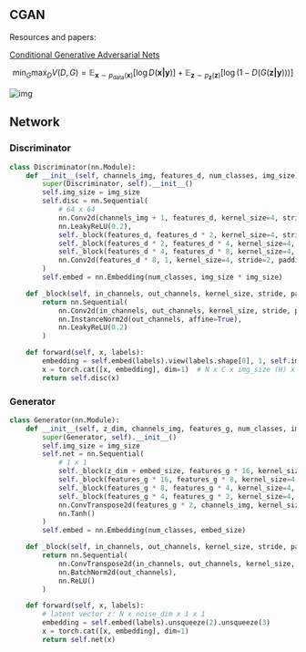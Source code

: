 ## CGAN

Resources and papers:

[Conditional Generative Adversarial Nets](https://arxiv.org/abs/1411.1784)

$$\displaystyle\min_G \max_D V(D, G) = \mathbb{E}_{\boldsymbol{x} \sim p_{\text{data}}(\boldsymbol{x})}[\log D(\boldsymbol{x|y})] + \mathbb{E}_{\boldsymbol{z} \sim p_{\boldsymbol{z}}(\boldsymbol{z})}[\log (1 - D(G(\boldsymbol{z|y})))]$$

![img](https://ask.qcloudimg.com/http-save/yehe-7336036/yuc3v82q06.png?imageView2/2/w/2560/h/7000)

## Network

### Discriminator

```python
class Discriminator(nn.Module):
    def __init__(self, channels_img, features_d, num_classes, img_size):
        super(Discriminator, self).__init__()
        self.img_size = img_size
        self.disc = nn.Sequential(
            # 64 x 64
            nn.Conv2d(channels_img + 1, features_d, kernel_size=4, stride=2, padding=1),  # 32 x 32
            nn.LeakyReLU(0.2),
            self._block(features_d, features_d * 2, kernel_size=4, stride=2, padding=1),  # 16 x 16
            self._block(features_d * 2, features_d * 4, kernel_size=4, stride=2, padding=1),  # 8 x 8
            self._block(features_d * 4, features_d * 8, kernel_size=4, stride=2, padding=1),  # 4 x 4
            nn.Conv2d(features_d * 8, 1, kernel_size=4, stride=2, padding=0)  # 1 x 1
        )
        self.embed = nn.Embedding(num_classes, img_size * img_size)

    def _block(self, in_channels, out_channels, kernel_size, stride, padding):
        return nn.Sequential(
            nn.Conv2d(in_channels, out_channels, kernel_size, stride, padding, bias=False),
            nn.InstanceNorm2d(out_channels, affine=True),
            nn.LeakyReLU(0.2)
        )

    def forward(self, x, labels):
        embedding = self.embed(labels).view(labels.shape[0], 1, self.img_size, self.img_size)
        x = torch.cat([x, embedding], dim=1)  # N x C x img_size (H) x img_size (W)
        return self.disc(x)
```

### Generator

```python
class Generator(nn.Module):
    def __init__(self, z_dim, channels_img, features_g, num_classes, img_size, embed_size):
        super(Generator, self).__init__()
        self.img_size = img_size
        self.net = nn.Sequential(
            # 1 x 1
            self._block(z_dim + embed_size, features_g * 16, kernel_size=4, stride=1, padding=0),  # 4 x 4
            self._block(features_g * 16, features_g * 8, kernel_size=4, stride=2, padding=1),  # 8 x 8
            self._block(features_g * 8, features_g * 4, kernel_size=4, stride=2, padding=1),  # 16 x 16
            self._block(features_g * 4, features_g * 2, kernel_size=4, stride=2, padding=1),  # 32 x 32
            nn.ConvTranspose2d(features_g * 2, channels_img, kernel_size=4, stride=2, padding=1),  # 64 x 64
            nn.Tanh()
        )
        self.embed = nn.Embedding(num_classes, embed_size)

    def _block(self, in_channels, out_channels, kernel_size, stride, padding):
        return nn.Sequential(
            nn.ConvTranspose2d(in_channels, out_channels, kernel_size, stride, padding, bias=False),
            nn.BatchNorm2d(out_channels),
            nn.ReLU()
        )

    def forward(self, x, labels):
        # latent vector z: N x noise_dim x 1 x 1
        embedding = self.embed(labels).unsqueeze(2).unsqueeze(3)
        x = torch.cat([x, embedding], dim=1)
        return self.net(x)
```
